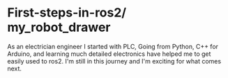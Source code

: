 # First-steps-in-ros2/ my_robot_drawer
As an electrician engineer I started with PLC, Going from Python, C++ for Arduino, and learning much detailed electronics have helped me to get easily used to ros2. I'm still in this journey and I'm exciting for what comes next.
